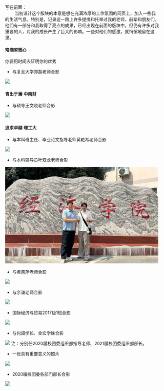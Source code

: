 
写在前面： <br/>
<span> &nbsp; </span> <span> &nbsp; </span> <span> &nbsp; </span> <span> &nbsp; </span>当初设计这个版块的本意是想在充满浓厚的工作氛围的网页上，加入一些我的生活气息。特别是，记录这一路上许多提携和托举过我的老师、前辈和朋友们。他们有一部分和我取得了亮点的成果，已经出现在前面的版块中。但仍有许多对我重要的人，对我的成长产生了巨大的影响。一些对他们的感激，就悄悄地留在这里。


#### 珞珈翠微心
你要用时间去证明你的优秀

- 与复旦大学郑磊老师合影
<img src="static/assets/img/310.png" style="max-width: 100%; height: auto;">

#### 青出于澜·中南财
- 与硕导王文晓老师合影
<img src="static/assets/img/39.png" style="max-width: 100%; height: auto;">

#### 追求卓越·理工大

- 与本科班主任、毕业论文指导老师黄艳希老师合影
<img src="static/assets/img/38.png" style="max-width: 100%; height: auto;">

- 与本科辅导员叶双龙老师合影
<img src="static/assets/img/37.png" style="max-width: 100%; height: auto;">

- 与黄蕙萍老师合影
<img src="static/assets/img/36.png" style="max-width: 100%; height: auto;">

- 与余谦老师合影
<img src="static/assets/img/35.png" style="max-width: 100%; height: auto;">

- 国际经济与贸易2017级1班合影
<img src="static/assets/img/34.png" style="max-width: 100%; height: auto;">

- 与何超学长、金宏学妹合影
<img src="static/assets/img/33.png" style="max-width: 100%; height: auto;">
注：分别任2020届校团委组织部指导老师、2021届校团委组织部部长。

- 一张具有重要意义的照片
<img src="static/assets/img/32.png" style="max-width: 100%; height: auto;">

- 2020届校团委各部门部长合影
<img src="static/assets/img/31.png" style="max-width: 100%; height: auto;">
